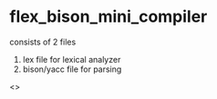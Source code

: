 # flex_bison_mini_compiler

consists of 2 files
1. lex file for lexical analyzer
2. bison/yacc file for parsing



<>

<grammars>
